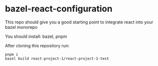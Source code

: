 # bazel-react-configuration
This repo should give you a good starting point to integrate react into your bazel monorepo

You should install: bazel, pnpm

After cloning this repository run:
```
pnpm i
bazel build react-project-1/react-project-1-test
```
